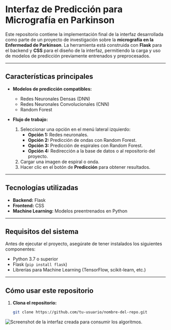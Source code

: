 # **Interfaz de Predicción para Micrografía en Parkinson**

Este repositorio contiene la implementación final de la interfaz desarrollada como parte de un proyecto de investigación sobre la **micrografía en la Enfermedad de Parkinson**. La herramienta está construida con **Flask** para el backend y **CSS** para el diseño de la interfaz, permitiendo la carga y uso de modelos de predicción previamente entrenados y preprocesados.

---

## **Características principales**

- **Modelos de predicción compatibles:**
  - Redes Neuronales Densas (DNN)
  - Redes Neuronales Convolucionales (CNN)
  - Random Forest

- **Flujo de trabajo:**
  1. Seleccionar una opción en el menú lateral izquierdo:
     - **Opción 1:** Redes neuronales.
     - **Opción 2:** Predicción de ondas con Random Forest.
     - **Opción 3:** Predicción de espirales con Random Forest.
     - **Opción 4:** Redirección a la base de datos o al repositorio del proyecto.
  2. Cargar una imagen de espiral o onda.
  3. Hacer clic en el botón de **Predicción** para obtener resultados.

---

## **Tecnologías utilizadas**

- **Backend:** Flask
- **Frontend:** CSS
- **Machine Learning:** Modelos preentrenados en Python

---

## **Requisitos del sistema**

Antes de ejecutar el proyecto, asegúrate de tener instalados los siguientes componentes:

- Python 3.7 o superior
- Flask (`pip install flask`)
- Librerías para Machine Learning (TensorFlow, scikit-learn, etc.)

---

## **Cómo usar este repositorio**

1. **Clona el repositorio:**
   ```bash
   git clone https://github.com/tu-usuario/nombre-del-repo.git
   
![Screenshot de la interfaz creada para consumir los algoritmos.](app/Images/API_FLASK_GUI.png)
